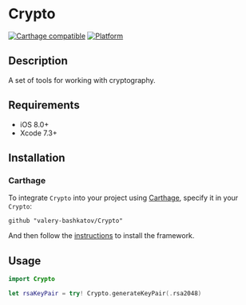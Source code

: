 # Crypto

[![Carthage compatible](https://img.shields.io/badge/Carthage-compatible-4BC51D.svg?style=flat)](https://github.com/Carthage/Carthage)
[![Platform](https://img.shields.io/badge/platform-ios-lightgrey.svg)]()

## Description
A set of tools for working with cryptography.

## Requirements
- iOS 8.0+
- Xcode 7.3+

## Installation
### Carthage

To integrate `Crypto` into your project using [Carthage](https://github.com/Carthage/Carthage), specify it in your `Crypto`:

```
github "valery-bashkatov/Crypto"
```
And then follow the [instructions](https://github.com/Carthage/Carthage#if-youre-building-for-ios-tvos-or-watchos) to install the framework.

## Usage

```swift
import Crypto

let rsaKeyPair = try! Crypto.generateKeyPair(.rsa2048)
```